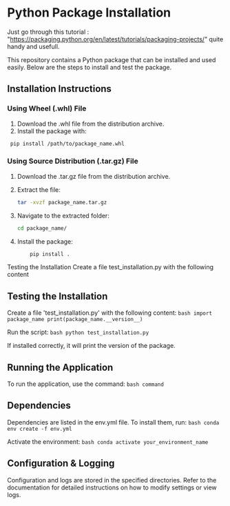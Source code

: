 # Python Package Installation

Just go through this tutorial : "https://packaging.python.org/en/latest/tutorials/packaging-projects/" quite handy and usefull.

This repository contains a Python package that can be installed and used easily. Below are the steps to install and test the package.

## Installation Instructions
### Using Wheel (.whl) File
1. Download the .whl file from the distribution archive.
2. Install the package with:

  ```bash
   pip install /path/to/package_name.whl
   ```

### Using Source Distribution (.tar.gz) File
1. Download the .tar.gz file from the distribution archive.
2. Extract the file:
    ```bash
    tar -xvzf package_name.tar.gz
    ```

3. Navigate to the extracted folder:
    ```bash
    cd package_name/
    ```

4. Install the package:
    ```bash
        pip install .
    ```

Testing the Installation
Create a file test_installation.py with the following content

## Testing the Installation
Create a file 'test_installation.py' with the following content:
    ```bash
    import package_name
    print(package_name.__version__)
    ```

Run the script:
    ```bash
        python test_installation.py
    ```

If installed correctly, it will print the version of the package.

## Running the Application
To run the application, use the command:
    ```bash
        command
    ```

## Dependencies
Dependencies are listed in the env.yml file. To install them, run:
    ```bash
        conda env create -f env.yml
    ```

Activate the environment:
    ```bash
        conda activate your_environment_name
    ```

## Configuration & Logging
Configuration and logs are stored in the specified directories. Refer to the documentation for detailed instructions on how to modify settings or view logs.



